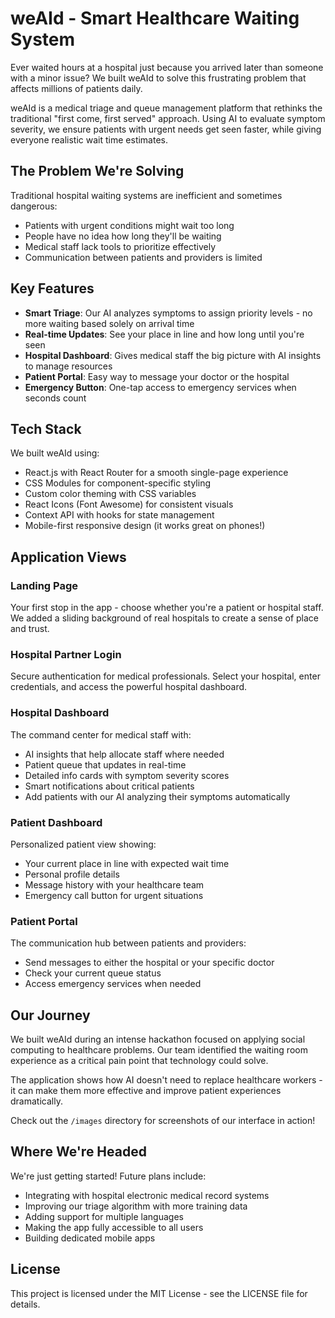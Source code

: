 # weAId - Smart Healthcare Waiting System

Ever waited hours at a hospital just because you arrived later than someone with a minor issue? We built weAId to solve this frustrating problem that affects millions of patients daily.

weAId is a medical triage and queue management platform that rethinks the traditional "first come, first served" approach. Using AI to evaluate symptom severity, we ensure patients with urgent needs get seen faster, while giving everyone realistic wait time estimates.

## The Problem We're Solving

Traditional hospital waiting systems are inefficient and sometimes dangerous:
- Patients with urgent conditions might wait too long
- People have no idea how long they'll be waiting
- Medical staff lack tools to prioritize effectively
- Communication between patients and providers is limited

## Key Features

- **Smart Triage**: Our AI analyzes symptoms to assign priority levels - no more waiting based solely on arrival time
- **Real-time Updates**: See your place in line and how long until you're seen
- **Hospital Dashboard**: Gives medical staff the big picture with AI insights to manage resources
- **Patient Portal**: Easy way to message your doctor or the hospital
- **Emergency Button**: One-tap access to emergency services when seconds count

## Tech Stack

We built weAId using:
- React.js with React Router for a smooth single-page experience
- CSS Modules for component-specific styling
- Custom color theming with CSS variables
- React Icons (Font Awesome) for consistent visuals
- Context API with hooks for state management
- Mobile-first responsive design (it works great on phones!)

## Application Views

### Landing Page
Your first stop in the app - choose whether you're a patient or hospital staff. We added a sliding background of real hospitals to create a sense of place and trust.

### Hospital Partner Login
Secure authentication for medical professionals. Select your hospital, enter credentials, and access the powerful hospital dashboard.

### Hospital Dashboard
The command center for medical staff with:
- AI insights that help allocate staff where needed
- Patient queue that updates in real-time
- Detailed info cards with symptom severity scores
- Smart notifications about critical patients
- Add patients with our AI analyzing their symptoms automatically

### Patient Dashboard
Personalized patient view showing:
- Your current place in line with expected wait time
- Personal profile details
- Message history with your healthcare team
- Emergency call button for urgent situations

### Patient Portal
The communication hub between patients and providers:
- Send messages to either the hospital or your specific doctor
- Check your current queue status
- Access emergency services when needed

## Our Journey

We built weAId during an intense hackathon focused on applying social computing to healthcare problems. Our team identified the waiting room experience as a critical pain point that technology could solve.

The application shows how AI doesn't need to replace healthcare workers - it can make them more effective and improve patient experiences dramatically.

Check out the `/images` directory for screenshots of our interface in action!

## Where We're Headed

We're just getting started! Future plans include:
- Integrating with hospital electronic medical record systems
- Improving our triage algorithm with more training data
- Adding support for multiple languages
- Making the app fully accessible to all users
- Building dedicated mobile apps

## License

This project is licensed under the MIT License - see the LICENSE file for details.
